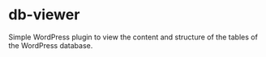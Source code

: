 # db-viewer
 
Simple WordPress plugin to view the content and structure of the tables of the WordPress database.
